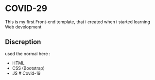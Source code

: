 # COVID-29

This is my first Front-end template, that i created when i started learning Web development 

## Discreption 

used the normal here :

* HTML 
* CSS (Bootstrap)
* JS # Covid-19
